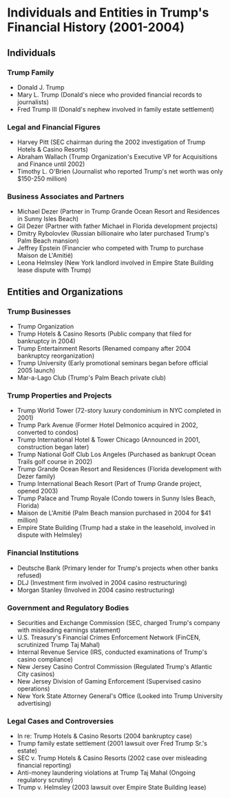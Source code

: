 # Individuals and Entities in Trump's Financial History (2001-2004)

## Individuals

### Trump Family
- Donald J. Trump
- Mary L. Trump (Donald's niece who provided financial records to journalists)
- Fred Trump III (Donald's nephew involved in family estate settlement)

### Legal and Financial Figures
- Harvey Pitt (SEC chairman during the 2002 investigation of Trump Hotels & Casino Resorts)
- Abraham Wallach (Trump Organization's Executive VP for Acquisitions and Finance until 2002)
- Timothy L. O'Brien (Journalist who reported Trump's net worth was only $150-250 million)

### Business Associates and Partners
- Michael Dezer (Partner in Trump Grande Ocean Resort and Residences in Sunny Isles Beach)
- Gil Dezer (Partner with father Michael in Florida development projects)
- Dmitry Rybolovlev (Russian billionaire who later purchased Trump's Palm Beach mansion)
- Jeffrey Epstein (Financier who competed with Trump to purchase Maison de L'Amitié)
- Leona Helmsley (New York landlord involved in Empire State Building lease dispute with Trump)

## Entities and Organizations

### Trump Businesses
- Trump Organization
- Trump Hotels & Casino Resorts (Public company that filed for bankruptcy in 2004)
- Trump Entertainment Resorts (Renamed company after 2004 bankruptcy reorganization)
- Trump University (Early promotional seminars began before official 2005 launch)
- Mar-a-Lago Club (Trump's Palm Beach private club)

### Trump Properties and Projects
- Trump World Tower (72-story luxury condominium in NYC completed in 2001)
- Trump Park Avenue (Former Hotel Delmonico acquired in 2002, converted to condos)
- Trump International Hotel & Tower Chicago (Announced in 2001, construction began later)
- Trump National Golf Club Los Angeles (Purchased as bankrupt Ocean Trails golf course in 2002)
- Trump Grande Ocean Resort and Residences (Florida development with Dezer family)
- Trump International Beach Resort (Part of Trump Grande project, opened 2003)
- Trump Palace and Trump Royale (Condo towers in Sunny Isles Beach, Florida)
- Maison de L'Amitié (Palm Beach mansion purchased in 2004 for $41 million)
- Empire State Building (Trump had a stake in the leasehold, involved in dispute with Helmsley)

### Financial Institutions
- Deutsche Bank (Primary lender for Trump's projects when other banks refused)
- DLJ (Investment firm involved in 2004 casino restructuring)
- Morgan Stanley (Involved in 2004 casino restructuring)

### Government and Regulatory Bodies
- Securities and Exchange Commission (SEC, charged Trump's company with misleading earnings statement)
- U.S. Treasury's Financial Crimes Enforcement Network (FinCEN, scrutinized Trump Taj Mahal)
- Internal Revenue Service (IRS, conducted examinations of Trump's casino compliance)
- New Jersey Casino Control Commission (Regulated Trump's Atlantic City casinos)
- New Jersey Division of Gaming Enforcement (Supervised casino operations)
- New York State Attorney General's Office (Looked into Trump University advertising)

### Legal Cases and Controversies
- In re: Trump Hotels & Casino Resorts (2004 bankruptcy case)
- Trump family estate settlement (2001 lawsuit over Fred Trump Sr.'s estate)
- SEC v. Trump Hotels & Casino Resorts (2002 case over misleading financial reporting)
- Anti-money laundering violations at Trump Taj Mahal (Ongoing regulatory scrutiny)
- Trump v. Helmsley (2003 lawsuit over Empire State Building lease)
